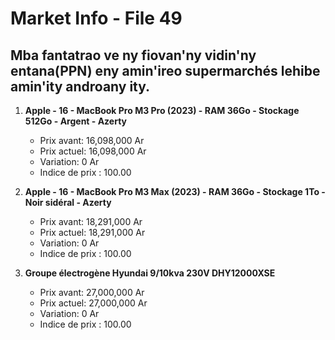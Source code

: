 # Market Info - File 49

## Mba fantatrao ve ny fiovan'ny vidin'ny entana(PPN) eny amin'ireo supermarchés lehibe amin'ity androany ity.

1. **Apple - 16 - MacBook Pro M3 Pro (2023) - RAM 36Go - Stockage 512Go - Argent - Azerty**
   - Prix avant: 16,098,000 Ar
   - Prix actuel: 16,098,000 Ar
   - Variation: 0 Ar
   - Indice de prix : 100.00

2. **Apple - 16 - MacBook Pro M3 Max (2023) - RAM 36Go - Stockage 1To - Noir sidéral - Azerty**
   - Prix avant: 18,291,000 Ar
   - Prix actuel: 18,291,000 Ar
   - Variation: 0 Ar
   - Indice de prix : 100.00

3. **Groupe électrogène Hyundai 9/10kva 230V DHY12000XSE**
   - Prix avant: 27,000,000 Ar
   - Prix actuel: 27,000,000 Ar
   - Variation: 0 Ar
   - Indice de prix : 100.00

